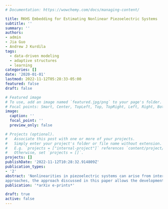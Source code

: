 ```yaml
---
# Documentation: https://wowchemy.com/docs/managing-content/

title: RKHS Embedding for Estimating Nonlinear Piezoelectric Systems
subtitle: ''
summary: ''
authors:
- admin
- Jia Guo
- Andrew J Kurdila
tags:
  - data-driven modeling
  - adaptive structures
  - learning
categories: []
date: '2020-01-01'
lastmod: 2022-11-12T05:28:33-05:00
featured: false
draft: false

# Featured image
# To use, add an image named `featured.jpg/png` to your page's folder.
# Focal points: Smart, Center, TopLeft, Top, TopRight, Left, Right, BottomLeft, Bottom, BottomRight.
image:
  caption: ''
  focal_point: ''
  preview_only: false

# Projects (optional).
#   Associate this post with one or more of your projects.
#   Simply enter your project's folder or file name without extension.
#   E.g. `projects = ["internal-project"]` references `content/project/deep-learning/index.md`.
#   Otherwise, set `projects = []`.
projects: []
publishDate: '2022-11-12T10:28:32.914809Z'
publication_types:
- '2'
abstract: 'Nonlinearities in piezoelectric systems can arise from internal factors such as nonlinear constitutive laws or external factors like realizations of boundary conditions. It can be difficult or even impossible to derive detailed models from the first principles of all the sources of nonlinearity in a system. As a specific example, in traditional modeling techniques that use electric enthalpy density with higher-order terms, it can be problematic to choose which polynomial nonlinearities are essential. This paper introduces adaptive estimator techniques to estimate the nonlinearities that can arise in certain piezoelectric systems. Here an underlying assumption is that the nonlinearities can be modeled as functions in a reproducing kernel Hilbert space (RKHS). Unlike traditional modeling
approaches, the approach discussed in this paper allows the development of models without knowledge of the precise form or structure of the nonlinearity. This approach can be viewed as a data-driven method to approximate the unknown nonlinear system. This paper introduces the theory behind the adaptive estimator and studies the effectiveness of this approach numerically for a class of nonlinear piezoelectric composite beams.'
publication: '*arXiv e-prints*'

draft: true
active: false
---
```

